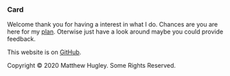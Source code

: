 ### **Card**

Welcome thank you for having a interest in what I do. Chances are you are here for my [plan](./plan.html). Oterwise just have a look around maybe you could provide feedback.

This website is on [GitHub](https://github.com/mhmatthewhugley/website-mh-01).

Copyright © 2020 Matthew Hugley. Some Rights Reserved.
